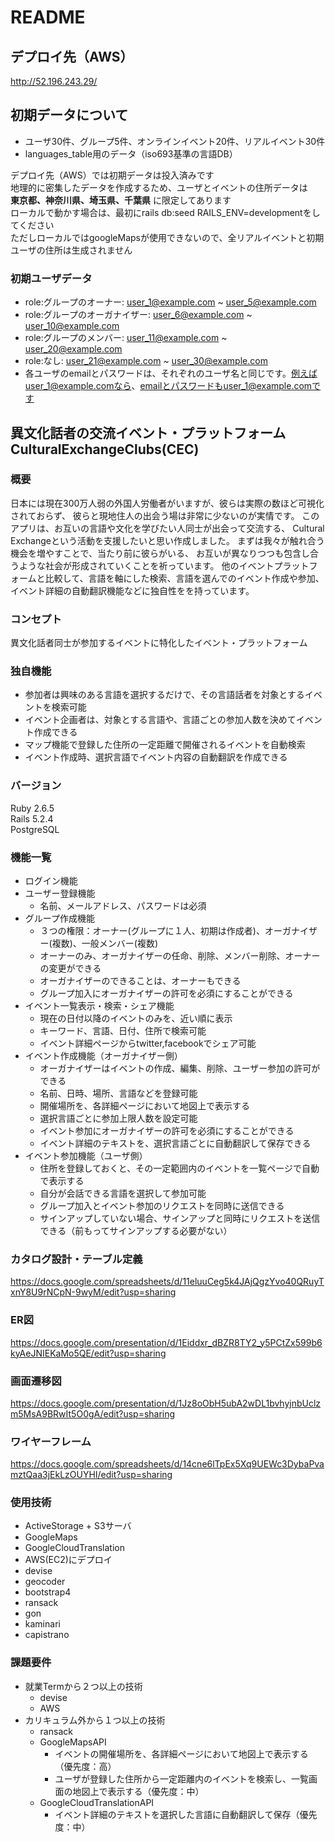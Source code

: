 # README
## デプロイ先（AWS）
http://52.196.243.29/
## 初期データについて
- ユーザ30件、グループ5件、オンラインイベント20件、リアルイベント30件
- languages_table用のデータ（iso693基準の言語DB）

デプロイ先（AWS）では初期データは投入済みです  
地理的に密集したデータを作成するため、ユーザとイベントの住所データは  
**東京都、神奈川県、埼玉県、千葉県** に限定してあります  
ローカルで動かす場合は、最初にrails db:seed RAILS_ENV=developmentをしてください  
ただしローカルではgoogleMapsが使用できないので、全リアルイベントと初期ユーザの住所は生成されません  
### 初期ユーザデータ
- role:グループのオーナー: user_1@example.com ~ user_5@example.com
- role:グループのオーガナイザー: user_6@example.com ~ user_10@example.com
- role:グループのメンバー: user_11@example.com ~ user_20@example.com
- role:なし: user_21@example.com ~ user_30@example.com
- 各ユーザのemailとパスワードは、それぞれのユーザ名と同じです。例えばuser_1@example.comなら、emailとパスワードもuser_1@example.comです
## 異文化話者の交流イベント・プラットフォーム CulturalExchangeClubs(CEC)
### 概要
日本には現在300万人弱の外国人労働者がいますが、彼らは実際の数ほど可視化されておらず、
彼らと現地住人の出会う場は非常に少ないのが実情です。
このアプリは、お互いの言語や文化を学びたい人同士が出会って交流する、
Cultural Exchangeという活動を支援したいと思い作成しました。
まずは我々が触れ合う機会を増やすことで、当たり前に彼らがいる、
お互いが異なりつつも包含し合うような社会が形成されていくことを祈っています。
他のイベントプラットフォームと比較して、言語を軸にした検索、言語を選んでのイベント作成や参加、
イベント詳細の自動翻訳機能などに独自性をを持っています。
### コンセプト
異文化話者同士が参加するイベントに特化したイベント・プラットフォーム
### 独自機能
- 参加者は興味のある言語を選択するだけで、その言語話者を対象とするイベントを検索可能
- イベント企画者は、対象とする言語や、言語ごとの参加人数を決めてイベント作成できる
- マップ機能で登録した住所の一定距離で開催されるイベントを自動検索
- イベント作成時、選択言語でイベント内容の自動翻訳を作成できる
### バージョン
Ruby 2.6.5  
Rails 5.2.4  
PostgreSQL
### 機能一覧
- ログイン機能
- ユーザー登録機能
  - 名前、メールアドレス、パスワードは必須
- グループ作成機能
  - ３つの権限：オーナー(グループに１人、初期は作成者)、オーガナイザー(複数)、一般メンバー(複数)
  - オーナーのみ、オーガナイザーの任命、削除、メンバー削除、オーナーの変更ができる
  - オーガナイザーのできることは、オーナーもできる
  - グループ加入にオーガナイザーの許可を必須にすることができる
- イベント一覧表示・検索・シェア機能
  - 現在の日付以降のイベントのみを、近い順に表示
  - キーワード、言語、日付、住所で検索可能
  - イベント詳細ページからtwitter,facebookでシェア可能
- イベント作成機能（オーガナイザー側）
  - オーガナイザーはイベントの作成、編集、削除、ユーザー参加の許可ができる
  - 名前、日時、場所、言語などを登録可能
  - 開催場所を、各詳細ページにおいて地図上で表示する
  - 選択言語ごとに参加上限人数を設定可能
  - イベント参加にオーガナイザーの許可を必須にすることができる
  - イベント詳細のテキストを、選択言語ごとに自動翻訳して保存できる
- イベント参加機能（ユーザ側）
  - 住所を登録しておくと、その一定範囲内のイベントを一覧ページで自動で表示する
  - 自分が会話できる言語を選択して参加可能
  - グループ加入とイベント参加のリクエストを同時に送信できる
  - サインアップしていない場合、サインアップと同時にリクエストを送信できる（前もってサインアップする必要がない）
### カタログ設計・テーブル定義
https://docs.google.com/spreadsheets/d/11eluuCeg5k4JAjQgzYvo40QRuyTxnY8U9rNCpN-9wyM/edit?usp=sharing
### ER図
https://docs.google.com/presentation/d/1Eiddxr_dBZR8TY2_y5PCtZx599b6kyAeJNIEKaMo5QE/edit?usp=sharing
### 画面遷移図
https://docs.google.com/presentation/d/1Jz8oObH5ubA2wDL1bvhyjnbUclzm5MsA9BRwIt5O0gA/edit?usp=sharing
### ワイヤーフレーム
https://docs.google.com/spreadsheets/d/14cne6lTpEx5Xq9UEWc3DybaPvamztQaa3jEkLzOUYHI/edit?usp=sharing
### 使用技術
- ActiveStorage + S3サーバ
- GoogleMaps
- GoogleCloudTranslation
- AWS(EC2)にデプロイ
- devise
- geocoder
- bootstrap4
- ransack
- gon
- kaminari
- capistrano
### 課題要件
- 就業Termから２つ以上の技術
  - devise
  - AWS
- カリキュラム外から１つ以上の技術
  - ransack
  - GoogleMapsAPI
    - イベントの開催場所を、各詳細ページにおいて地図上で表示する（優先度：高）
    - ユーザが登録した住所から一定距離内のイベントを検索し、一覧画面の地図上で表示する（優先度：中）
  - GoogleCloudTranslationAPI
    - イベント詳細のテキストを選択した言語に自動翻訳して保存（優先度：中）
